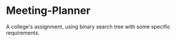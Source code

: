 # Meeting-Planner
A college's assignment, using binary search tree with some specific requirements. 
